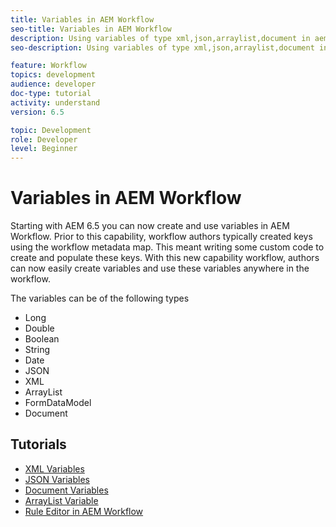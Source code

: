 ```yaml
---
title: Variables in AEM Workflow
seo-title: Variables in AEM Workflow
description: Using variables of type xml,json,arraylist,document in aem workflow
seo-description: Using variables of type xml,json,arraylist,document in aem workflow

feature: Workflow
topics: development
audience: developer
doc-type: tutorial
activity: understand
version: 6.5

topic: Development
role: Developer
level: Beginner
---
```


# Variables in AEM Workflow

Starting with AEM 6.5 you can now create and use variables in AEM Workflow. Prior to this capability, workflow authors typically created keys using the workflow metadata map. This meant writing some custom code to create and populate these keys. With this new capability workflow, authors can now easily create variables and use these variables anywhere in the workflow.

The variables can be of the following types

* Long
* Double
* Boolean
* String
* Date
* JSON
* XML
* ArrayList
* FormDataModel
* Document

## Tutorials

* [XML Variables](part1.md)
* [JSON Variables](part2.md)
* [Document Variables](part3.md)
* [ArrayList Variable](part4.md)
* [Rule Editor in AEM Workflow](part5.md)
